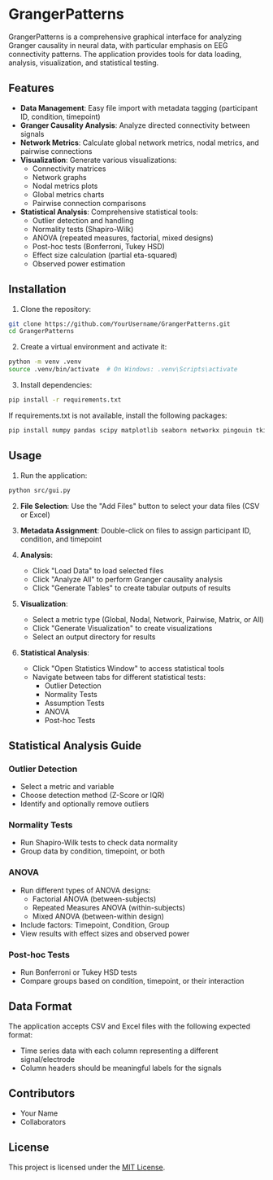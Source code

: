 # GrangerPatterns

GrangerPatterns is a comprehensive graphical interface for analyzing Granger causality in neural data, with particular emphasis on EEG connectivity patterns. The application provides tools for data loading, analysis, visualization, and statistical testing.

## Features

- **Data Management**: Easy file import with metadata tagging (participant ID, condition, timepoint)
- **Granger Causality Analysis**: Analyze directed connectivity between signals
- **Network Metrics**: Calculate global network metrics, nodal metrics, and pairwise connections
- **Visualization**: Generate various visualizations:
  - Connectivity matrices
  - Network graphs
  - Nodal metrics plots
  - Global metrics charts
  - Pairwise connection comparisons
- **Statistical Analysis**: Comprehensive statistical tools:
  - Outlier detection and handling
  - Normality tests (Shapiro-Wilk)
  - ANOVA (repeated measures, factorial, mixed designs)
  - Post-hoc tests (Bonferroni, Tukey HSD)
  - Effect size calculation (partial eta-squared)
  - Observed power estimation

## Installation

1. Clone the repository:
```bash
git clone https://github.com/YourUsername/GrangerPatterns.git
cd GrangerPatterns
```

2. Create a virtual environment and activate it:
```bash
python -m venv .venv
source .venv/bin/activate  # On Windows: .venv\Scripts\activate
```

3. Install dependencies:
```bash
pip install -r requirements.txt
```

If requirements.txt is not available, install the following packages:
```bash
pip install numpy pandas scipy matplotlib seaborn networkx pingouin tkinter statsmodels
```

## Usage

1. Run the application:
```bash
python src/gui.py
```

2. **File Selection**: Use the "Add Files" button to select your data files (CSV or Excel)

3. **Metadata Assignment**: Double-click on files to assign participant ID, condition, and timepoint

4. **Analysis**:
   - Click "Load Data" to load selected files
   - Click "Analyze All" to perform Granger causality analysis
   - Click "Generate Tables" to create tabular outputs of results

5. **Visualization**:
   - Select a metric type (Global, Nodal, Network, Pairwise, Matrix, or All)
   - Click "Generate Visualization" to create visualizations
   - Select an output directory for results

6. **Statistical Analysis**:
   - Click "Open Statistics Window" to access statistical tools
   - Navigate between tabs for different statistical tests:
     - Outlier Detection
     - Normality Tests
     - Assumption Tests
     - ANOVA
     - Post-hoc Tests

## Statistical Analysis Guide

### Outlier Detection
- Select a metric and variable
- Choose detection method (Z-Score or IQR)
- Identify and optionally remove outliers

### Normality Tests
- Run Shapiro-Wilk tests to check data normality
- Group data by condition, timepoint, or both

### ANOVA
- Run different types of ANOVA designs:
  - Factorial ANOVA (between-subjects)
  - Repeated Measures ANOVA (within-subjects)
  - Mixed ANOVA (between-within design)
- Include factors: Timepoint, Condition, Group
- View results with effect sizes and observed power

### Post-hoc Tests
- Run Bonferroni or Tukey HSD tests
- Compare groups based on condition, timepoint, or their interaction

## Data Format

The application accepts CSV and Excel files with the following expected format:
- Time series data with each column representing a different signal/electrode
- Column headers should be meaningful labels for the signals

## Contributors

- Your Name
- Collaborators

## License

This project is licensed under the [MIT License](LICENSE). 